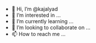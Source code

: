 - 👋 Hi, I’m @kajalyad
- 👀 I’m interested in ...
- 🌱 I’m currently learning ...
- 💞️ I’m looking to collaborate on ...
- 📫 How to reach me ...

<!---
kajalyad/kajalyad is a ✨ special ✨ repository because its `README.md` (this file) appears on your GitHub profile.
You can click the Preview link to take a look at your changes.
--->
